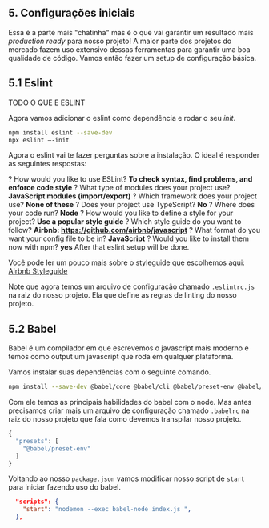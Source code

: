 ## 5. Configurações iniciais

Essa é a parte mais "chatinha" mas é o que vai garantir um resultado mais _production ready_ para nosso projeto!
A maior parte dos projetos do mercado fazem uso extensivo dessas ferramentas para garantir uma boa qualidade de código. Vamos então fazer um setup de configuração básica.

## 5.1 Eslint
TODO O QUE E ESLINT

Agora vamos adicionar o eslint como dependência e rodar o seu _init_.

``` bash
npm install eslint --save-dev
npx eslint –-init
```

Agora o eslint vai te fazer perguntas sobre a instalação. O ideal é responder as seguintes respostas:

? How would you like to use ESLint? **To check syntax, find problems, and enforce code style**
? What type of modules does your project use? **JavaScript modules (import/export)**
? Which framework does your project use? **None of these**
? Does your project use TypeScript? **No**
? Where does your code run? **Node**
? How would you like to define a style for your project? **Use a popular style guide**
? Which style guide do you want to follow? **Airbnb: https://github.com/airbnb/javascript**
? What format do you want your config file to be in? **JavaScript**
? Would you like to install them now with npm? **yes**
After that eslint setup will be done.


Você pode ler um pouco mais sobre o styleguide que escolhemos aqui: [Airbnb Styleguide](https://github.com/airbnb/javascript)

Note que agora temos um arquivo de configuração chamado `.eslintrc.js` na raiz do nosso projeto. Ela que define as regras de linting do nosso projeto.

## 5.2 Babel
Babel é um compilador em que escrevemos o javascript mais moderno e temos como output um javascript que roda em qualquer plataforma.

Vamos instalar suas dependências com o seguinte comando.
```bash
npm install --save-dev @babel/core @babel/cli @babel/preset-env @babel/node
```

Com ele temos as principais habilidades do babel com o node. Mas antes precisamos criar mais um arquivo de configuração chamado `.babelrc` na raiz do nosso projeto que fala como devemos transpilar nosso projeto.

```javascript
{
  "presets": [
    "@babel/preset-env"
  ]
}
```

Voltando ao nosso `package.json` vamos modificar nosso script de `start` para iniciar fazendo uso do babel.

```json
  "scripts": {
    "start": "nodemon --exec babel-node index.js ",
  },
```

